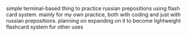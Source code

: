 simple terminal-based thing to practice russian prepositions using flash card system. mainly for my own practice, both with coding and just with russian prepositions. planning on expanding on it to become lightweight flashcard system for other uses
